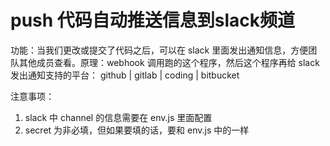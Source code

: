 # push 代码自动推送信息到slack频道

功能：当我们更改或提交了代码之后，可以在 slack 里面发出通知信息，方便团队其他成员查看。原理：webhook 调用跑的这个程序，然后这个程序再给 slack 发出通知支持的平台： github | gitlab | coding | bitbucket

注意事项：

1.  slack 中 channel 的信息需要在 env.js 里面配置
2.  secret 为非必填，但如果要填的话，要和 env.js 中的一样

